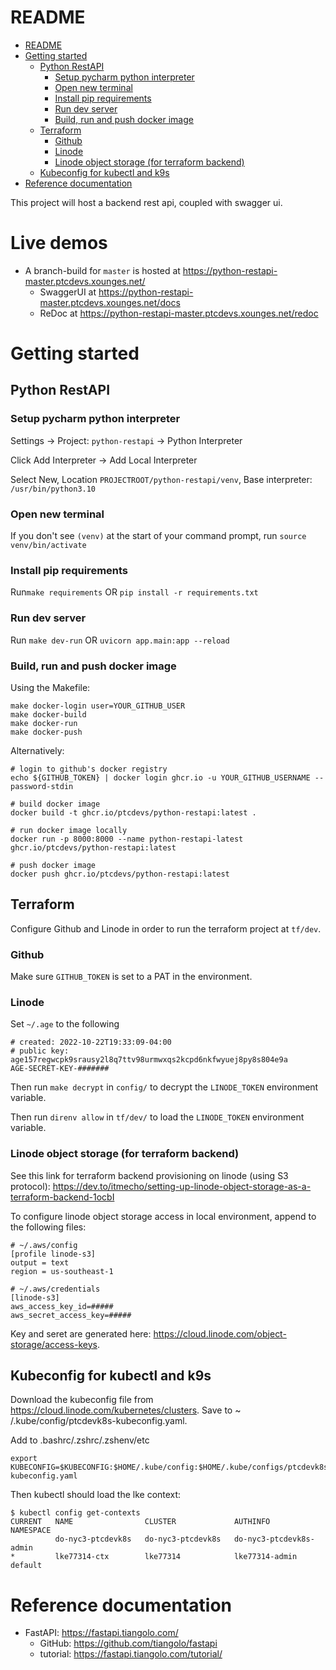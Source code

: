 # README

- [README](#readme)
- [Getting started](#getting-started)
    * [Python RestAPI](#python-restapi)
        + [Setup pycharm python interpreter](#setup-pycharm-python-interpreter)
        + [Open new terminal](#open-new-terminal)
        + [Install pip requirements](#install-pip-requirements)
        + [Run dev server](#run-dev-server)
        + [Build, run and push docker image](#build--run-and-push-docker-image)
    * [Terraform](#terraform)
        + [Github](#github)
        + [Linode](#linode)
        + [Linode object storage (for terraform backend)](#linode-object-storage--for-terraform-backend-)
    * [Kubeconfig for kubectl and k9s](#kubeconfig-for-kubectl-and-k9s)
- [Reference documentation](#reference-documentation)

This project will host a backend rest api, coupled with swagger ui.

# Live demos

* A branch-build for `master` is hosted at <https://python-restapi-master.ptcdevs.xounges.net/>
    * SwaggerUI at <https://python-restapi-master.ptcdevs.xounges.net/docs>
    * ReDoc at <https://python-restapi-master.ptcdevs.xounges.net/redoc>

# Getting started

## Python RestAPI

### Setup pycharm python interpreter

Settings -> Project: `python-restapi` -> Python Interpreter

Click Add Interpreter -> Add Local Interpreter

Select New, Location `PROJECTROOT/python-restapi/venv`, Base interpreter: `/usr/bin/python3.10`

### Open new terminal

If you don't see `(venv)` at the start of your command prompt, run `source venv/bin/activate`

### Install pip requirements

Run`make requirements` OR `pip install -r requirements.txt`

### Run dev server

Run `make dev-run` OR `uvicorn app.main:app --reload`

### Build, run and push docker image

Using the Makefile:

    make docker-login user=YOUR_GITHUB_USER
    make docker-build
    make docker-run
    make docker-push

Alternatively:

    # login to github's docker registry
	echo ${GITHUB_TOKEN} | docker login ghcr.io -u YOUR_GITHUB_USERNAME --password-stdin

    # build docker image
	docker build -t ghcr.io/ptcdevs/python-restapi:latest .

    # run docker image locally
	docker run -p 8000:8000 --name python-restapi-latest ghcr.io/ptcdevs/python-restapi:latest

    # push docker image
	docker push ghcr.io/ptcdevs/python-restapi:latest

## Terraform

Configure Github and Linode in order to run the terraform project at `tf/dev`.

### Github

Make sure `GITHUB_TOKEN` is set to a PAT in the environment.

### Linode

Set `~/.age` to the following

    # created: 2022-10-22T19:33:09-04:00
    # public key: age157regwcpk9srausy2l8q7ttv98urmwxqs2kcpd6nkfwyuej8py8s804e9a
    AGE-SECRET-KEY-#######

Then run `make decrypt` in `config/` to decrypt the `LINODE_TOKEN` environment variable.

Then run `direnv allow` in `tf/dev/` to load the `LINODE_TOKEN` environment variable.

### Linode object storage (for terraform backend)

See this link for terraform backend provisioning on linode (using S3
protocol): <https://dev.to/itmecho/setting-up-linode-object-storage-as-a-terraform-backend-1ocbI>

To configure linode object storage access in local environment, append to the following files:

    # ~/.aws/config
    [profile linode-s3]
    output = text
    region = us-southeast-1

    # ~/.aws/credentials
    [linode-s3]
    aws_access_key_id=#####
    aws_secret_access_key=#####

Key and seret are generated here: <https://cloud.linode.com/object-storage/access-keys>.

## Kubeconfig for kubectl and k9s

Download the kubeconfig file from <https://cloud.linode.com/kubernetes/clusters>. Save to ~
/.kube/config/ptcdevk8s-kubeconfig.yaml.

Add to .bashrc/.zshrc/.zshenv/etc

    export KUBECONFIG=$KUBECONFIG:$HOME/.kube/config:$HOME/.kube/configs/ptcdevk8s-kubeconfig.yaml

Then kubectl should load the lke context:

    $ kubectl config get-contexts
    CURRENT   NAME                CLUSTER             AUTHINFO                  NAMESPACE
              do-nyc3-ptcdevk8s   do-nyc3-ptcdevk8s   do-nyc3-ptcdevk8s-admin   
    *         lke77314-ctx        lke77314            lke77314-admin            default

# Reference documentation

* FastAPI: <https://fastapi.tiangolo.com/>
    * GitHub: <https://github.com/tiangolo/fastapi>
    * tutorial: <https://fastapi.tiangolo.com/tutorial/>

